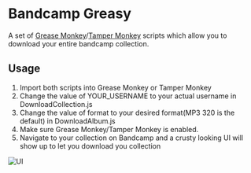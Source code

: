 # Bandcamp Greasy
A set of [Grease Monkey](https://addons.mozilla.org/en-US/firefox/addon/greasemonkey/)/[Tamper Monkey](https://chrome.google.com/webstore/detail/tampermonkey/dhdgffkkebhmkfjojejmpbldmpobfkfo?hl=en) scripts which allow you to download your entire bandcamp collection.

## Usage
1. Import both scripts into Grease Monkey or Tamper Monkey
2. Change the value of YOUR_USERNAME to your actual username in DownloadCollection.js
3. Change the value of format to your desired format(MP3 320 is the default) in DownloadAlbum.js
4. Make sure Grease Monkey/Tamper Monkey is enabled.
5. Navigate to your collection on Bandcamp and a crusty looking UI will show up to let you download you collection

![UI](https://i.imgur.com/vJx9DAR.png)
